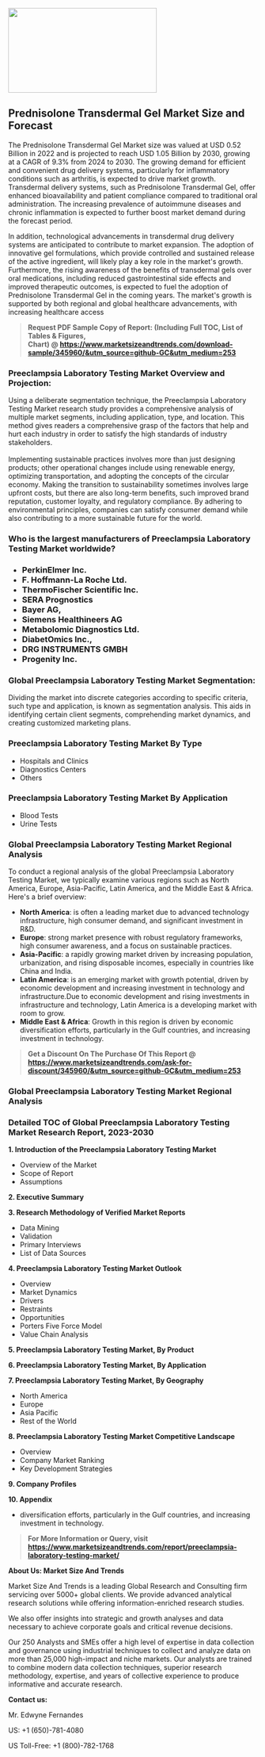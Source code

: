 <p><img class="alignnone size-medium wp-image-20088" src="https://ffe5etoiles.com/wp-content/uploads/2024/12/MST1-300x171.png" alt="" width="300" height="171" /></p><h2>Prednisolone Transdermal Gel Market Size and Forecast</h2><p>The Prednisolone Transdermal Gel Market size was valued at USD 0.52 Billion in 2022 and is projected to reach USD 1.05 Billion by 2030, growing at a CAGR of 9.3% from 2024 to 2030. The growing demand for efficient and convenient drug delivery systems, particularly for inflammatory conditions such as arthritis, is expected to drive market growth. Transdermal delivery systems, such as Prednisolone Transdermal Gel, offer enhanced bioavailability and patient compliance compared to traditional oral administration. The increasing prevalence of autoimmune diseases and chronic inflammation is expected to further boost market demand during the forecast period.</p><p>In addition, technological advancements in transdermal drug delivery systems are anticipated to contribute to market expansion. The adoption of innovative gel formulations, which provide controlled and sustained release of the active ingredient, will likely play a key role in the market's growth. Furthermore, the rising awareness of the benefits of transdermal gels over oral medications, including reduced gastrointestinal side effects and improved therapeutic outcomes, is expected to fuel the adoption of Prednisolone Transdermal Gel in the coming years. The market's growth is supported by both regional and global healthcare advancements, with increasing healthcare access</p><blockquote id="" class=""><strong>Request PDF Sample Copy of Report: (Including Full TOC, List of Tables &amp; Figures, Chart)&nbsp;@&nbsp;<strong><a href="https://www.marketsizeandtrends.com/download-sample/345960/&utm_source=github-GC&utm_medium=253" target="_blank">https://www.marketsizeandtrends.com/download-sample/345960/&utm_source=github-GC&utm_medium=253</a></strong></strong></blockquote><h3 id="" class="">Preeclampsia Laboratory Testing Market&nbsp;Overview and Projection:</h3><p id="" class="">Using a deliberate segmentation technique, the Preeclampsia Laboratory Testing Market research study provides a comprehensive analysis of multiple market segments, including application, type, and location. This method gives readers a comprehensive grasp of the factors that help and hurt each industry in order to satisfy the high standards of industry stakeholders. <br /> <br />Implementing sustainable practices involves more than just designing products; other operational changes include using renewable energy, optimizing transportation, and adopting the concepts of the circular economy. Making the transition to sustainability sometimes involves large upfront costs, but there are also long-term benefits, such improved brand reputation, customer loyalty, and regulatory compliance. By adhering to environmental principles, companies can satisfy consumer demand while also contributing to a more sustainable future for the world.</p><h3 id="" class="">Who is the largest manufacturers of&nbsp;Preeclampsia Laboratory Testing Market worldwide?</h3><h3 class=""><p><ul><li>PerkinElmer Inc. </li><li> F. Hoffmann-La Roche Ltd. </li><li> ThermoFischer Scientific Inc. </li><li> SERA Prognostics </li><li> Bayer AG, </li><li> Siemens Healthineers AG </li><li> Metabolomic Diagnostics Ltd. </li><li> DiabetOmics Inc., </li><li> DRG INSTRUMENTS GMBH </li><li> Progenity Inc.</li></ul></p></h3><h3 id="" class="">Global&nbsp;Preeclampsia Laboratory Testing Market Segmentation:</h3><p id="" class="">Dividing the market into discrete categories according to specific criteria, such type and application, is known as segmentation analysis. This aids in identifying certain client segments, comprehending market dynamics, and creating customized marketing plans.</p><h3 id="" class="">Preeclampsia Laboratory Testing Market&nbsp;By Type</h3><p><p><ul><li>Hospitals and Clinics</li><li> Diagnostics Centers</li><li> Others</p></li></ul></p></p><h3 id="" class="">Preeclampsia Laboratory Testing Market&nbsp;By Application</h3><p class=""><p><ul><li>Blood Tests</li><li> Urine Tests</li></ul></p></p><h3 id="" class="">Global Preeclampsia Laboratory Testing Market Regional Analysis</h3><p id="" class="">To conduct a regional analysis of the global Preeclampsia Laboratory Testing Market, we typically examine various regions such as North America, Europe, Asia-Pacific, Latin America, and the Middle East &amp; Africa. Here's a brief overview:</p><ul><li><strong>North America</strong>: is often a leading market due to advanced technology infrastructure, high consumer demand, and significant investment in R&amp;D.</li><li><strong>Europe</strong>: strong market presence with robust regulatory frameworks, high consumer awareness, and a focus on sustainable practices.</li><li><strong>Asia-Pacific</strong>: a rapidly growing market driven by increasing population, urbanization, and rising disposable incomes, especially in countries like China and India.</li><li><strong>Latin America</strong>: is an emerging market with growth potential, driven by economic development and increasing investment in technology and infrastructure.Due to economic development and rising investments in infrastructure and technology, Latin America is a developing market with room to grow.</li><li><strong>Middle East &amp; Africa</strong>: Growth in this region is driven by economic diversification efforts, particularly in the Gulf countries, and increasing investment in technology.</li></ul><blockquote id="" class=""><strong>Get a Discount On The Purchase Of This Report @ <strong><a href="https://www.marketsizeandtrends.com/ask-for-discount/345960/&utm_source=github-GC&utm_medium=253" target="_blank">https://www.marketsizeandtrends.com/ask-for-discount/345960/&utm_source=github-GC&utm_medium=253</a></strong></strong></blockquote><h3 id="" class="">Global Preeclampsia Laboratory Testing Market Regional Analysis</h3><h3 id="" class="">Detailed TOC of Global Preeclampsia Laboratory Testing Market Research Report, 2023-2030</h3><p id="" class=""><strong>1. Introduction of the Preeclampsia Laboratory Testing Market</strong></p><ul><li>Overview of the Market</li><li>Scope of Report</li><li>Assumptions</li></ul><p id="" class=""><strong>2. Executive Summary</strong></p><p id="" class=""><strong>3. Research Methodology of Verified Market Reports</strong></p><ul><li>Data Mining</li><li>Validation</li><li>Primary Interviews</li><li>List of Data Sources</li></ul><p id="" class=""><strong>4. Preeclampsia Laboratory Testing Market Outlook</strong></p><ul><li>Overview</li><li>Market Dynamics</li><li>Drivers</li><li>Restraints</li><li>Opportunities</li><li>Porters Five Force Model</li><li>Value Chain Analysis</li></ul><p id="" class=""><strong>5. Preeclampsia Laboratory Testing Market, By Product</strong></p><p id="" class=""><strong>6. Preeclampsia Laboratory Testing Market, By Application</strong></p><p id="" class=""><strong>7. Preeclampsia Laboratory Testing Market, By Geography</strong></p><ul><li>North America</li><li>Europe</li><li>Asia Pacific</li><li>Rest of the World</li></ul><p id="" class=""><strong>8. Preeclampsia Laboratory Testing Market Competitive Landscape</strong></p><ul><li>Overview</li><li>Company Market Ranking</li><li>Key Development Strategies</li></ul><p id="" class=""><strong>9. Company Profiles</strong></p><p id="" class=""><strong>10. Appendix</strong></p><ul><li>diversification efforts, particularly in the Gulf countries, and increasing investment in technology.</li></ul><blockquote id="" class=""><strong>For More Information or Query, visit <strong><strong><a href="https://www.marketsizeandtrends.com/report/preeclampsia-laboratory-testing-market/" target="_blank">https://www.marketsizeandtrends.com/report/preeclampsia-laboratory-testing-market/</a></strong></strong></strong></blockquote><p id="" class=""><strong>About Us: Market Size And Trends</strong></p><p id="" class="">Market Size And Trends is a leading Global Research and Consulting firm servicing over 5000+ global clients. We provide advanced analytical research solutions while offering information-enriched research studies.</p><p id="" class="">We also offer insights into strategic and growth analyses and data necessary to achieve corporate goals and critical revenue decisions.</p><p id="" class="">Our 250 Analysts and SMEs offer a high level of expertise in data collection and governance using industrial techniques to collect and analyze data on more than 25,000 high-impact and niche markets. Our analysts are trained to combine modern data collection techniques, superior research methodology, expertise, and years of collective experience to produce informative and accurate research.</p><p id="" class=""><strong>Contact us:</strong></p><p id="" class="">Mr. Edwyne Fernandes</p><p id="" class="">US: +1 (650)-781-4080</p><p id="" class="">US Toll-Free: +1 (800)-782-1768</p>
